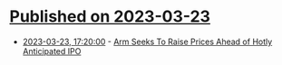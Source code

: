 # [Published on 2023-03-23](index.md)

* [2023-03-23, 17:20:00](https://slashdot.org/story/23/03/23/1257232/arm-seeks-to-raise-prices-ahead-of-hotly-anticipated-ipo?utm_source=rss1.0mainlinkanon&utm_medium=feed) - [Arm Seeks To Raise Prices Ahead of Hotly Anticipated IPO](https://slashdot.org/story/23/03/23/1257232/arm-seeks-to-raise-prices-ahead-of-hotly-anticipated-ipo?utm_source=rss1.0mainlinkanon&utm_medium=feed)

